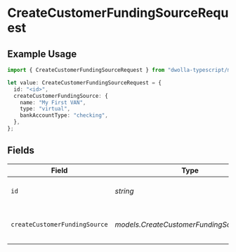 # CreateCustomerFundingSourceRequest

## Example Usage

```typescript
import { CreateCustomerFundingSourceRequest } from "dwolla-typescript/models/operations";

let value: CreateCustomerFundingSourceRequest = {
  id: "<id>",
  createCustomerFundingSource: {
    name: "My First VAN",
    type: "virtual",
    bankAccountType: "checking",
  },
};
```

## Fields

| Field                                     | Type                                      | Required                                  | Description                               |
| ----------------------------------------- | ----------------------------------------- | ----------------------------------------- | ----------------------------------------- |
| `id`                                      | *string*                                  | :heavy_check_mark:                        | Customer's unique identifier              |
| `createCustomerFundingSource`             | *models.CreateCustomerFundingSourceUnion* | :heavy_check_mark:                        | Parameters for creating a funding source  |